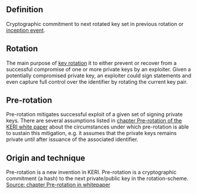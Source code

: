 ## Definition
Cryptographic commitment to next rotated key set in previous rotation or [inception event](inception-event).

## Rotation
The main purpose of [key rotation](rotation) it to either prevent or recover from a successful compromise of one or more private keys by an exploiter. Given a potentially compromised private key, an exploiter could sign statements and even capture full control over the identifier by rotating the current key pair. 

## Pre-rotation
Pre-rotation mitigates successful exploit of a given set of signing private keys. There are several assumptions listed in [chapter Pre-rotation of the KERI white paper](https://github.com/SmithSamuelM/Papers/blob/master/whitepapers/KERI_WP_2.x.web.pdf) about the circumstances under which pre-rotation is able to sustain this mitigation, e.g. it assumes that the private keys remains private until after issuance of the associated identifier.

## Origin and technique
Pre-rotation is a new invention in KERI. Pre-rotation is a cryptographic commitment (a hash) to the next private/public key in the rotation-scheme.  
[Source: chapter Pre-rotation in whitepaper](https://github.com/SmithSamuelM/Papers/blob/master/whitepapers/KERI_WP_2.x.web.pdf)